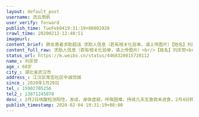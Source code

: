 ```yaml
---
layout: default_post
username: 流云雨帆
user_verify: forward
publish_time: TueFeb0419:31:19+08002020
crawl_time: 20200212-12:40:51
imageurl: 
content_brief: 肺炎患者求助超话 求助人信息（若有相关化验单，请上传图片）【姓名】刘庆贺【年龄】68岁【所在城市】湖北省武汉市【所在小区、社区】江汉区常宏社区中诚悦城【患病时间】2020年1月20日【联系方式】15902705256【其他紧急联系人】13871245078【病情描述】2月2日核酸检测阳性，发烧，身体虚 ...全文
content_full_raw: 求助人信息（若有相关化验单，请上传图片）<br/>【姓名】刘庆贺<br/>【年龄】68岁<br/>【所在城市】湖北省武汉市<br/>【所在小区、社区】江汉区常宏社区中诚悦城<br/>【患病时间】2020年1月20日<br/>【联系方式】15902705256<br/>【其他紧急联系人】13871245078<br/>【病情描述】2月2日核酸检测阳性，发烧，身体虚弱，呼吸困难，持续几天无食欲未进食，2月4日转到武汉市第十一医院但无床位，目前只能一个人在走廊里等待床位<adata-url="http://t.cn/R2WxQOQ"href="http://weibo.com/p/1001018008642010000000000"data-hide=""><spanclass='url-icon'><imgstyle='width:1rem;height:1rem'src='https://h5.sinaimg.cn/upload/2015/09/25/3/timeline_card_small_location_default.png'></span><spanclass="surl-text">武汉</span></a>
status_url: https://m.weibo.cn/status/4468328015728112
name_: 刘庆贺
age_: 68岁
city_: 湖北省武汉市
address_: 江汉区常宏社区中诚悦城
since_: 2020年1月20日
tel_: 15902705256
tel2_: 13871245078
desc_: 2月2日核酸检测阳性，发烧，身体虚弱，呼吸困难，持续几天无食欲未进食，2月4日转到武汉市第十一医院但无床位，目前只能一个人在走廊里等待床位<adata-url="http//t.cn/R2WxQOQ"href="http//weibo.com/p/1001018008642010000000000"data-hide=""><spanclass='url-icon'><imgstyle='width1rem;height1rem'src='https//h5.sinaimg.cn/upload/2015/09/25/3/timeline_card_small_location_default.png'></span><spanclass="surl-text">武汉</span></a>
publish_timestamp: 2020-02-04 19:31:19+08:00
---
```

